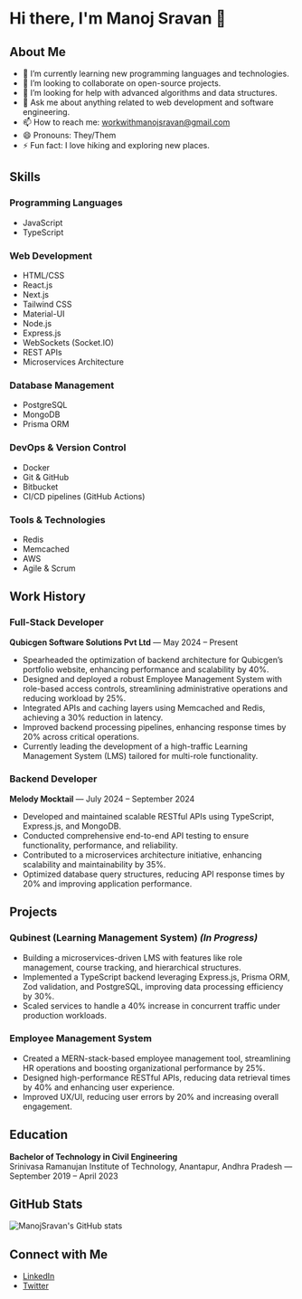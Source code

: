 
# Hi there, I'm Manoj Sravan 👋

## About Me

- 🌱 I’m currently learning new programming languages and technologies.
- 👯 I’m looking to collaborate on open-source projects.
- 🤔 I’m looking for help with advanced algorithms and data structures.
- 💬 Ask me about anything related to web development and software engineering.
- 📫 How to reach me: [workwithmanojsravan@gmail.com](mailto:workwithmanojsravan@gmail.com)
- 😄 Pronouns: They/Them
- ⚡ Fun fact: I love hiking and exploring new places.

## Skills

### Programming Languages
- JavaScript
- TypeScript

### Web Development
- HTML/CSS
- React.js
- Next.js
- Tailwind CSS
- Material-UI
- Node.js
- Express.js
- WebSockets (Socket.IO)
- REST APIs
- Microservices Architecture

### Database Management
- PostgreSQL
- MongoDB
- Prisma ORM

### DevOps & Version Control
- Docker
- Git & GitHub
- Bitbucket
- CI/CD pipelines (GitHub Actions)

### Tools & Technologies
- Redis
- Memcached
- AWS
- Agile & Scrum

## Work History

### Full-Stack Developer  
**Qubicgen Software Solutions Pvt Ltd** — May 2024 – Present  
- Spearheaded the optimization of backend architecture for Qubicgen’s portfolio website, enhancing performance and scalability by 40%.
- Designed and deployed a robust Employee Management System with role-based access controls, streamlining administrative operations and reducing workload by 25%.
- Integrated APIs and caching layers using Memcached and Redis, achieving a 30% reduction in latency.
- Improved backend processing pipelines, enhancing response times by 20% across critical operations.
- Currently leading the development of a high-traffic Learning Management System (LMS) tailored for multi-role functionality.

### Backend Developer  
**Melody Mocktail** — July 2024 – September 2024  
- Developed and maintained scalable RESTful APIs using TypeScript, Express.js, and MongoDB.
- Conducted comprehensive end-to-end API testing to ensure functionality, performance, and reliability.
- Contributed to a microservices architecture initiative, enhancing scalability and maintainability by 35%.
- Optimized database query structures, reducing API response times by 20% and improving application performance.

## Projects

### **Qubinest (Learning Management System)** *(In Progress)*  
- Building a microservices-driven LMS with features like role management, course tracking, and hierarchical structures.
- Implemented a TypeScript backend leveraging Express.js, Prisma ORM, Zod validation, and PostgreSQL, improving data processing efficiency by 30%.
- Scaled services to handle a 40% increase in concurrent traffic under production workloads.

### **Employee Management System**  
- Created a MERN-stack-based employee management tool, streamlining HR operations and boosting organizational performance by 25%.
- Designed high-performance RESTful APIs, reducing data retrieval times by 40% and enhancing user experience.
- Improved UX/UI, reducing user errors by 20% and increasing overall engagement.

## Education

**Bachelor of Technology in Civil Engineering**  
Srinivasa Ramanujan Institute of Technology, Anantapur, Andhra Pradesh — September 2019 – April 2023

## GitHub Stats

![ManojSravan's GitHub stats](https://github-readme-stats.vercel.app/api?username=ManojSravan&show_icons=true&theme=radical)

## Connect with Me

- [LinkedIn](https://www.linkedin.com/in/ManojSravan)
- [Twitter](https://twitter.com/ManojSravan)


